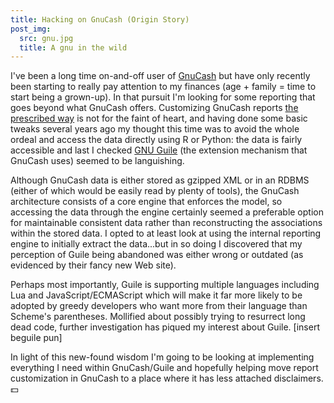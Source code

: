 ```yaml
---
title: Hacking on GnuCash (Origin Story)
post_img:
  src: gnu.jpg
  title: A gnu in the wild
---
```

I've been a long time on-and-off user of [GnuCash](http://www.gnucash.org)
but have only recently been starting to really pay attention to my
finances (age + family = time to start being a grown-up). In that
pursuit I'm looking for some reporting that goes beyond what GnuCash
offers. Customizing GnuCash reports
[the prescribed way](https://wiki.gnucash.org/wiki/Custom_Reports) is
not for the faint of heart, and having done some basic tweaks several
years ago my thought this time was to avoid the whole ordeal and
access the data directly using R or Python: the data is fairly
accessible and last I checked
[GNU Guile](https://www.gnu.org/software/guile/) (the extension
mechanism that GnuCash uses) seemed to be languishing.

<!--more-->

Although GnuCash data is either stored as gzipped XML or in an RDBMS
(either of which would be easily read by plenty of tools), the GnuCash
architecture consists of a core engine that enforces the model, so
accessing the data through the engine certainly seemed a preferable
option for maintainable consistent data rather than reconstructing the
associations within the stored data. I opted to at least look at
using the internal reporting engine to initially extract the
data...but in so doing I discovered that my perception of Guile being
abandoned was either wrong or outdated (as evidenced by their fancy
new Web site).

Perhaps most importantly, Guile is supporting multiple languages
including Lua and JavaScript/ECMAScript which will make it far more
likely to be adopted by greedy developers who want more from their
language than Scheme's parentheses. Mollified about possibly trying to
resurrect long dead code, further investigation has piqued my interest
about Guile. [insert beguile pun]

In light of this new-found wisdom I'm going to be looking at
implementing everything I need within GnuCash/Guile and hopefully
helping move report customization in GnuCash to a place where it
has less attached disclaimers. :dollar:

